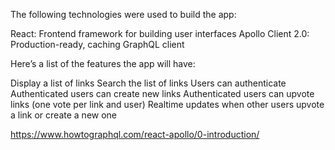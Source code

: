The following technologies were used to build the app:

React: Frontend framework for building user interfaces
Apollo Client 2.0: Production-ready, caching GraphQL client


Here’s a list of the features the app will have:

Display a list of links
Search the list of links
Users can authenticate
Authenticated users can create new links
Authenticated users can upvote links (one vote per link and user)
Realtime updates when other users upvote a link or create a new one

https://www.howtographql.com/react-apollo/0-introduction/